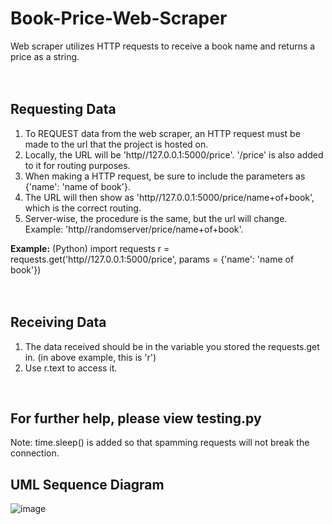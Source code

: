 # Book-Price-Web-Scraper
Web scraper utilizes HTTP requests to receive a book name and returns a price as a string.
<br>  
<br>  

## Requesting Data
1) To REQUEST data from the web scraper, an HTTP request must be made to the url that the project is hosted on. 
2) Locally, the URL will be 'http//127.0.0.1:5000/price'. '/price' is also added to it for routing purposes.
4) When making a HTTP request, be sure to include the parameters as {'name': 'name of book'}.
5) The URL will then show as 'http//127.0.0.1:5000/price/name+of+book', which is the correct routing.
6) Server-wise, the procedure is the same, but the url will change. 
   Example: 'http//randomserver/price/name+of+book'.

**Example:**
(Python)
import requests 
r = requests.get('http//127.0.0.1:5000/price', params = {'name': 'name of book'})
<br>  
<br>  


## Receiving Data
1) The data received should be in the variable you stored the requests.get in. (in above example, this is 'r')
2) Use r.text to access it.
<br>  

## For further help, please view testing.py
Note: time.sleep() is added so that spamming requests will not break the connection.
<br>  

## UML Sequence Diagram

![image](https://user-images.githubusercontent.com/89036725/236707407-8ad67597-2df8-4a8e-9599-8aebec9118d3.png)

